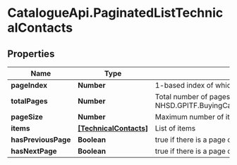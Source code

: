 # CatalogueApi.PaginatedListTechnicalContacts

## Properties
Name | Type | Description | Notes
------------ | ------------- | ------------- | -------------
**pageIndex** | **Number** | 1-based index of which page this page  Defaults to 1 | [optional] 
**totalPages** | **Number** | Total number of pages based on NHSD.GPITF.BuyingCatalog.Models.PaginatedList&#x60;1.PageSize | [optional] 
**pageSize** | **Number** | Maximum number of items in this page  Defaults to 20 | [optional] 
**items** | [**[TechnicalContacts]**](TechnicalContacts.md) | List of items | [optional] 
**hasPreviousPage** | **Boolean** | true if there is a page of items previous to this page | [optional] 
**hasNextPage** | **Boolean** | true if there is a page of items after this page | [optional] 


